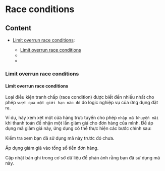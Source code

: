 # Race conditions

## Content

- [Limit overrun race conditions]():

    - [Limit overrun race conditions]()
    - []()
    - []()

### Limit overrun race conditions

#### Limit overrun race conditions

Loại điều kiện tranh chấp (race condition) được biết đến nhiều nhất cho phép `vượt qua một giới hạn nào đó` do logic nghiệp vụ của ứng dụng đặt ra.

Ví dụ, hãy xem xét một cửa hàng trực tuyến cho phép `nhập mã khuyến mãi` khi thanh toán để nhận một lần giảm giá cho đơn hàng của mình. Để áp dụng mã giảm giá này, ứng dụng có thể thực hiện các bước chính sau:

Kiểm tra xem bạn đã sử dụng mã này trước đó chưa.

Áp dụng giảm giá vào tổng số tiền đơn hàng.

Cập nhật bản ghi trong cơ sở dữ liệu để phản ánh rằng bạn đã sử dụng mã này.


